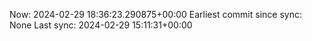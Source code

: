 Now: 2024-02-29 18:36:23.290875+00:00 Earliest commit since sync: None Last sync: 2024-02-29 15:11:31+00:00
